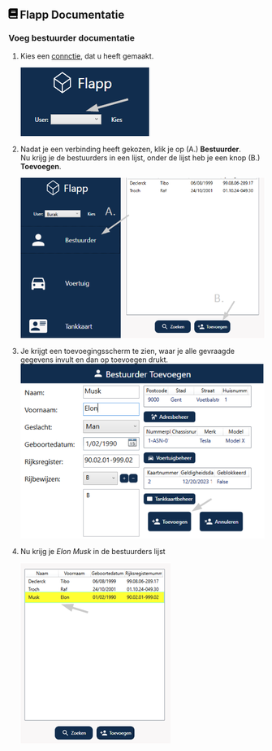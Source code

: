 ## <img src='../Images/book.svg' height=20/> Flapp Documentatie

### Voeg bestuurder documentatie

1. Kies een [connctie](../ConnectieStrDoc.md), dat u heeft gemaakt.

   ![VoegBest1](../Images/voegBest1.png)

2. Nadat je een verbinding heeft gekozen, klik je op (A.) **Bestuurder**.
   <br>Nu krijg je de bestuurders in een lijst, onder de lijst heb je een knop (B.) **Toevoegen**.

   ![VoegBest2](../Images/voegBest2.png)

3. Je krijgt een toevoegingsscherm te zien, waar je alle gevraagde gegevens invult en dan op toevoegen drukt.
   ![VoegBest3](../Images/voegBest3.png)

4. Nu krijg je _Elon Musk_ in de bestuurders lijst

   ![VoegBest4](../Images/voegBest4.png)
